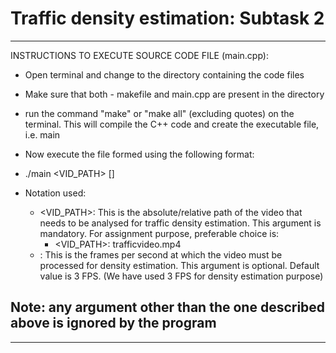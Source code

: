# Traffic density estimation: Subtask 2

--------------------------------------------------------------------------------
INSTRUCTIONS TO EXECUTE SOURCE CODE FILE (main.cpp):
- Open terminal and change to the directory containing the code files
- Make sure that both - makefile and main.cpp are present in the directory
- run the command "make" or "make all" (excluding quotes) on the terminal.
  This will compile the C++ code and create the executable file, i.e. main
- Now execute the file formed using the following format:
- ./main <VID_PATH> [<FPS>]

- Notation used:
  - <VID_PATH>: 
     This is the absolute/relative path of the video that needs to be 
     analysed for traffic density estimation. This argument is mandatory.
     For assignment purpose, preferable choice is:
	- <VID_PATH>: trafficvideo.mp4
  - <FPS>:
	 This is the frames per second at which the video must be processed for
	 density estimation. This argument is optional. Default value is 3 FPS.
	 (We have used 3 FPS for density estimation purpose)

Note: any argument other than the one described above is ignored by the
      program
--------------------------------------------------------------------------------

--------------------------------------------------------------------------------

